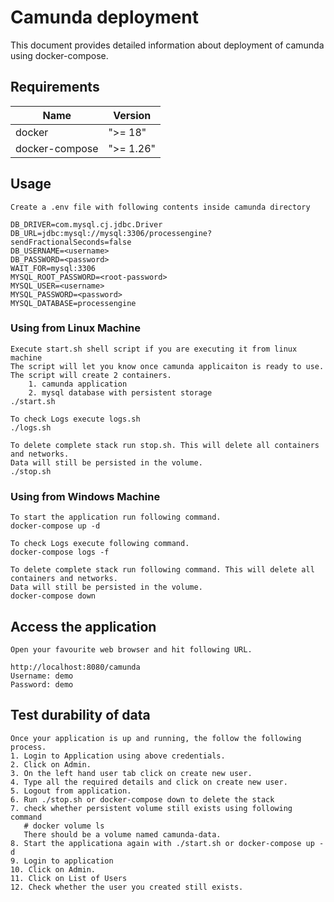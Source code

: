 # Camunda deployment

This document provides detailed information about deployment of camunda using docker-compose.

## Requirements

| Name | Version |
|------|---------|
| docker | ">= 18" |
| docker-compose | ">= 1.26" |

## Usage

```buildoutcfg
Create a .env file with following contents inside camunda directory

DB_DRIVER=com.mysql.cj.jdbc.Driver
DB_URL=jdbc:mysql://mysql:3306/processengine?sendFractionalSeconds=false
DB_USERNAME=<username>
DB_PASSWORD=<password>
WAIT_FOR=mysql:3306
MYSQL_ROOT_PASSWORD=<root-password>
MYSQL_USER=<username>
MYSQL_PASSWORD=<password>
MYSQL_DATABASE=processengine
```

### Using from Linux Machine
```buildoutcfg
Execute start.sh shell script if you are executing it from linux machine
The script will let you know once camunda applicaiton is ready to use.
The script will create 2 containers.
    1. camunda application
    2. mysql database with persistent storage
./start.sh

To check Logs execute logs.sh
./logs.sh

To delete complete stack run stop.sh. This will delete all containers and networks.
Data will still be persisted in the volume.
./stop.sh
```

### Using from Windows Machine
```buildoutcfg
To start the application run following command. 
docker-compose up -d

To check Logs execute following command.
docker-compose logs -f

To delete complete stack run following command. This will delete all containers and networks.
Data will still be persisted in the volume.
docker-compose down
```

## Access the application
```buildoutcfg
Open your favourite web browser and hit following URL.

http://localhost:8080/camunda
Username: demo
Password: demo
```

## Test durability of data
```buildoutcfg
Once your application is up and running, the follow the following process.
1. Login to Application using above credentials.
2. Click on Admin.
3. On the left hand user tab click on create new user.
4. Type all the required details and click on create new user.
5. Logout from application.
6. Run ./stop.sh or docker-compose down to delete the stack
7. check whether persistent volume still exists using following command
   # docker volume ls 
   There should be a volume named camunda-data.
8. Start the applicationa again with ./start.sh or docker-compose up -d
9. Login to application
10. Click on Admin.
11. Click on List of Users
12. Check whether the user you created still exists.
```
